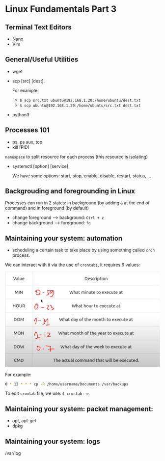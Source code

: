 # Linux Fundamentals Part 3

## Terminal Text Editors
+ Nano
+ Vim
## General/Useful Utilities
+ wget
+ scp [src] [dest].
  
  For example: 
  + `$ scp src.txt ubuntu@192.168.1.20:/home/ubuntu/dest.txt`
  + `$ scp ubuntu@192.168.1.20:/home/ubuntu/src.txt dest.txt`

+ python3

## Processes 101

+ ps, ps aux, top
+ kill [PID]

`namespace` to split resource for each process (this resource is isolating) 

+ systemctl [option] [service]

  We have some options: start, stop, enable, disable, restart, status, ...

## Backgrouding and foregrounding in Linux

Processes can run in 2 states: in background (by adding `&` at the end of command) and in foreground (by default)

+ change foreground --> background: `Ctrl + z`
+ change background --> foreground: `fg`

## Maintaining your system: automation

+ scheduling a certain task to take place by using something called `cron` process.

We can interact with it via the use of `crontabs`, it requires 6 values:

![alt text](image.png)

For example: 
```bash
0 * 12 * * * cp -R /home/username/Documents /var/backups
```

To edit `crontab` file, we use: `$ crontab -e`

## Maintaining your system: packet management:

+ apt, apt-get
+ dpkg

## Maintaining your system: logs

/var/log